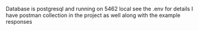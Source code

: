 Database is postgresql and running on 5462 local
see the .env for details
I have postman collection in the project as well along with the example responses
